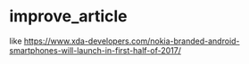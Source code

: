 # improve_article
like https://www.xda-developers.com/nokia-branded-android-smartphones-will-launch-in-first-half-of-2017/
